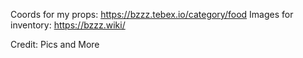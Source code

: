 Coords for my props: https://bzzz.tebex.io/category/food
Images for inventory: https://bzzz.wiki/

Credit: Pics and More
